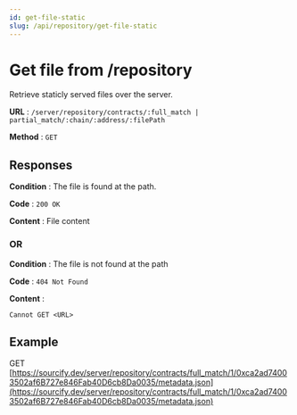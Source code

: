 ```yaml
---
id: get-file-static
slug: /api/repository/get-file-static
---
```


# Get file from /repository

Retrieve staticly served files over the server.

**URL** : `/server/repository/contracts/:full_match | partial_match/:chain/:address/:filePath`

**Method** : `GET`

## Responses

**Condition** : The file is found at the path.

**Code** : `200 OK`

**Content** : File content

### OR

**Condition** : The file is not found at the path

**Code** : `404 Not Found`

**Content** :

```
Cannot GET <URL>
```

## Example

GET [https://sourcify.dev/server/repository/contracts/full_match/1/0xca2ad74003502af6B727e846Fab40D6cb8Da0035/metadata.json](https://sourcify.dev/server/repository/contracts/full_match/1/0xca2ad74003502af6B727e846Fab40D6cb8Da0035/metadata.json)
